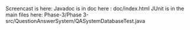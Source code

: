 Screencast is here: 
Javadoc is in doc here : doc/index.html
JUnit is in the main files here: Phase-3/Phase 3-src/QuestionAnswerSystem/QASystemDatabaseTest.java
